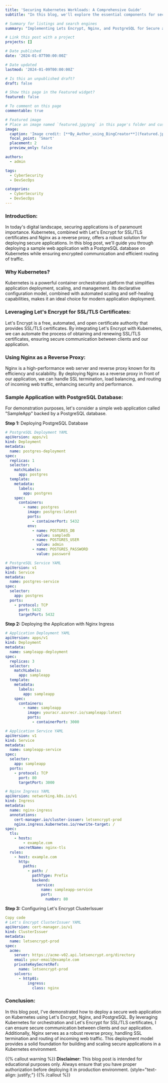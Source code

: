 ```yaml
---
title: 'Securing Kubernetes Workloads: A Comprehensive Guide'
subtitle: "In this blog, we'll explore the essential components for securing Kubernetes workloads. We'll delve into the integration of Let's Encrypt for SSL/TLS certificates, setting up Nginx as a reverse proxy for efficient traffic management, and deploying PostgreSQL for reliable database storage. By following this comprehensive guide, you'll gain insights into best practices for building secure and scalable applications on Kubernetes."

# Summary for listings and search engines
summary: "Implementing Lets Encrypt, Nginx, and PostgreSQL for Secure and Scalable Deployments"

# Link this post with a project
projects: []

# Date published
date: '2024-01-07T00:00:00Z'

# Date updated
lastmod: '2024-01-09T00:00:00Z'

# Is this an unpublished draft?
draft: false

# Show this page in the Featured widget?
featured: false

# To comment on this page
commentable: true

# Featured image
# Place an image named `featured.jpg/png` in this page's folder and customize its options here.
image:
  caption: 'Image credit: [**By_Author_using_BingCreator**](featured.jpg)'
  focal_point: 'Smart'
  placement: 2
  preview_only: false

authors:
  - admin

tags:
  - CyberSecurity
  - DevSecOps

categories:
  - CyberSecurity
  - DevSecOps
---
```



### Introduction:

In today's digital landscape, securing applications is of paramount importance. Kubernetes, combined with Let's Encrypt for SSL/TLS certificates and Nginx as a reverse proxy, offers a robust solution for deploying secure applications. In this blog post, we'll guide you through deploying a sample web application with a PostgreSQL database on Kubernetes while ensuring encrypted communication and efficient routing of traffic.

### Why Kubernetes? 

Kubernetes is a powerful container orchestration platform that simplifies application deployment, scaling, and management. Its declarative configuration model, combined with automated scaling and self-healing capabilities, makes it an ideal choice for modern application deployment.

### Leveraging Let's Encrypt for SSL/TLS Certificates:

Let's Encrypt is a free, automated, and open certificate authority that provides SSL/TLS certificates. By integrating Let's Encrypt with Kubernetes, we can automate the process of obtaining and renewing SSL/TLS certificates, ensuring secure communication between clients and our application.

### Using Nginx as a Reverse Proxy:

Nginx is a high-performance web server and reverse proxy known for its efficiency and scalability. By deploying Nginx as a reverse proxy in front of our application, we can handle SSL termination, load balancing, and routing of incoming web traffic, enhancing security and performance.

### Sample Application with PostgreSQL Database:

For demonstration purposes, let's consider a simple web application called "SampleApp" backed by a PostgreSQL database.

**Step 1:** Deploying PostgreSQL Database

```yaml
# PostgreSQL Deployment YAML
apiVersion: apps/v1
kind: Deployment
metadata:
  name: postgres-deployment
spec:
  replicas: 1
  selector:
    matchLabels:
      app: postgres
  template:
    metadata:
      labels:
        app: postgres
    spec:
      containers:
        - name: postgres
          image: postgres:latest
          ports:
            - containerPort: 5432
          env:
            - name: POSTGRES_DB
              value: sampledb
            - name: POSTGRES_USER
              value: admin
            - name: POSTGRES_PASSWORD
              value: password
```

```yaml
# PostgreSQL Service YAML
apiVersion: v1
kind: Service
metadata:
  name: postgres-service
spec:
  selector:
    app: postgres
  ports:
    - protocol: TCP
      port: 5432
      targetPort: 5432
```

**Step 2:** Deploying the Application with Nginx Ingress

```yaml
# Application Deployment YAML
apiVersion: apps/v1
kind: Deployment
metadata:
  name: sampleapp-deployment
spec:
  replicas: 3
  selector:
    matchLabels:
      app: sampleapp
  template:
    metadata:
      labels:
        app: sampleapp
    spec:
      containers:
        - name: sampleapp
          image: youracr.azurecr.io/sampleapp:latest
          ports:
            - containerPort: 3000
```

```yaml
# Application Service YAML
apiVersion: v1
kind: Service
metadata:
  name: sampleapp-service
spec:
  selector:
    app: sampleapp
  ports:
    - protocol: TCP
      port: 80
      targetPort: 3000
```

```yaml
# Nginx Ingress YAML
apiVersion: networking.k8s.io/v1
kind: Ingress
metadata:
  name: nginx-ingress
  annotations:
    cert-manager.io/cluster-issuer: letsencrypt-prod
    nginx.ingress.kubernetes.io/rewrite-target: /
spec:
  tls:
    - hosts:
        - example.com
      secretName: nginx-tls
  rules:
    - host: example.com
      http:
        paths:
          - path: /
            pathType: Prefix
            backend:
              service:
                name: sampleapp-service
                port:
                  number: 80
```

**Step 3:** Configuring Let's Encrypt ClusterIssuer

```yaml
Copy code
# Let's Encrypt ClusterIssuer YAML
apiVersion: cert-manager.io/v1
kind: ClusterIssuer
metadata:
  name: letsencrypt-prod
spec:
  acme:
    server: https://acme-v02.api.letsencrypt.org/directory
    email: your-email@example.com
    privateKeySecretRef:
      name: letsencrypt-prod
    solvers:
      - http01:
          ingress:
            class: nginx
```



### Conclusion:

In this blog post, I've demonstrated how to deploy a secure web application on Kubernetes using Let's Encrypt, Nginx, and PostgreSQL. By leveraging Kubernetes for orchestration and Let's Encrypt for SSL/TLS certificates, I can ensure secure communication between clients and our application. Additionally, Nginx serves as a robust reverse proxy, handling SSL termination and routing of incoming web traffic. This deployment model provides a solid foundation for building and scaling secure applications in a Kubernetes environment.


{{% callout warning %}}
**Disclaimer:**
This blog post is intended for educational purposes only. Always ensure that you have proper authorization before deploying it in production environment.
{style="text-align: justify;"}
{{% /callout %}}